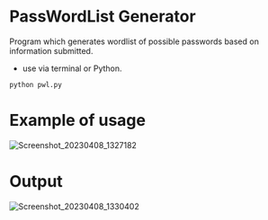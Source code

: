 # PassWordList Generator
Program which generates wordlist of possible passwords based on information submitted.
- use via terminal or Python.
```
python pwl.py
```
# Example of usage
![Screenshot_20230408_1327182](https://user-images.githubusercontent.com/72461989/230718737-ae00ba0b-4bbc-440f-a22f-cb35fe808b68.png)



# Output
![Screenshot_20230408_1330402](https://user-images.githubusercontent.com/72461989/230718883-88132f2b-a752-4200-9d67-af0e6d0a68f1.png)


